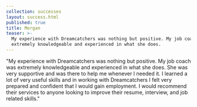 ```yaml
---
collection: successes
layout: success.html
published: true
title: Morgan
teaser: >-
  My experience with Dreamcatchers was nothing but positive. My job coach was
  extremely knowledgeable and experienced in what she does.
---
```

"My experience with Dreamcatchers was nothing but positive. My job coach was extremely knowledgeable and experienced in what she does. She was very supportive and was there to help me whenever I needed it. I learned a lot of very useful skills and in working with Dreamcatchers I felt very prepared and confident that I would gain employment. I would recommend their services to anyone looking to improve their resume, interview, and job related skills."

